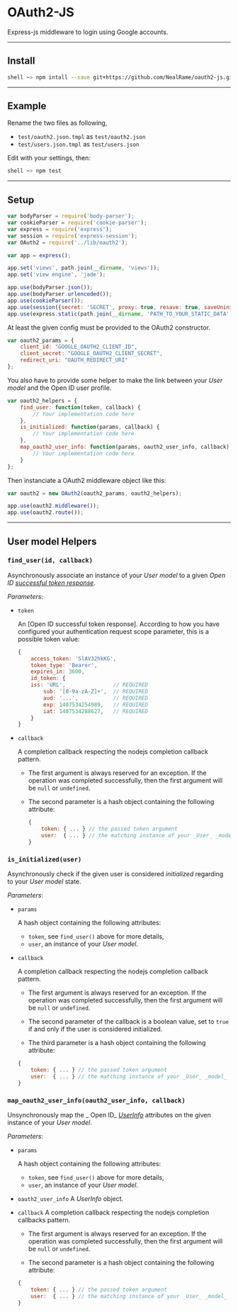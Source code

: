 OAuth2-JS
=========

Express-js middleware to login using Google accounts.


---
Install
-------

```sh
shell ~> npm intall --save git+https://github.com/NealRame/oauth2-js.git
```


---
Example
-------

Rename the two files as following,

 - `test/oauth2.json.tmpl` as `test/oauth2.json`
 - `test/users.json.tmpl` as `test/users.json`

Edit with your settings, then:

```sh
shell ~> npm test
```


---
Setup
-----

```javascript
var bodyParser = require('body-parser');
var cookieParser = require('cookie-parser');
var express = require('express');
var session = require('express-session');
var OAuth2 = require('../lib/oauth2');

var app = express();

app.set('views', path.join(__dirname, 'views'));
app.set('view engine', 'jade');

app.use(bodyParser.json());
app.use(bodyParser.urlencoded());
app.use(cookieParser());
app.use(session({secret: 'SECRET', proxy: true, resave: true, saveUninitialized: true}));
app.use(express.static(path.join(__dirname, 'PATH_TO_YOUR_STATIC_DATA')));
```

At least the given config must be provided to the OAuth2 constructor.

```javascript
var oauth2_params = {
    client_id: "GOOGLE_OAUTH2_CLIENT_ID",
    client_secret: "GOOGLE_OAUTH2_CLIENT_SECRET",
    redirect_uri: "OAUTH_REDIRECT_URI"
};
```

You also have to provide some helper to make the link between your _User_
_model_ and the Open ID user profile.

```javascript
var oauth2_helpers = {
    find_user: function(token, callback) {
        // Your implementation code here
    },
    is_initialized: function(params, callback) {
        // Your implementation code here
    },
    map_oauth2_user_info: function(params, oauth2_user_info, callback) {
        // Your implementation code here
    }
};
```

Then instanciate a OAuth2 middleware object like this:

```javascript
var oauth2 = new OAuth2(oauth2_params, oauth2_helpers);

app.use(oauth2.middleware());
app.use(oauth2.route());
```


---
User model Helpers
------------------


### `find_user(id, callback)`

Asynchronously associate an instance of your _User_ _model_ to a given
_Open ID_ [_successful token response_](http://openid.net/specs/openid-connect-core-1_0.html#TokenResponse).

_Parameters_:

* `token`

  An [Open ID successful token response]. According to how you have configured
  your authentication request scope parameter, this is a possible token value:
  ```javascript
  {
      access_token: 'SlAV32hkKG',
      token_type: 'Bearer',
      expires_in: 3600,
      id_token: {
      iss: 'URL',               // REQUIRED
          sub: '[0-9a-zA-Z]+',  // REQUIRED
          aud: '...',           // REQUIRED
          exp: 1407534254989,   // REQUIRED
          iat: 1407534288627,   // REQUIRED
      }
  }
  ```

* `callback`

  A  completion callback respecting the nodejs completion callback pattern.

  - The first argument is always reserved for an exception. If the operation
    was completed successfully, then the first argument will be `null` or
    `undefined`.

  - The second parameter is a hash object containing the following attribute:
    ```javascript
    {
        token: { ... } // the passed token argument
        user:  { ... } // the matching instance of your _User_ _model_
    }
    ```


### `is_initialized(user)`

Asynchronously check if the given user is considered _initialized_ regarding to
your _User_ _model_ state.

_Parameters_:

* `params`

  A hash object containing the following attributes:

  - `token`, see `find_user()` above for more details,
  - `user`, an instance of your _User_ _model_.


* `callback`

  A  completion callback respecting the nodejs completion callback pattern.

  - The first argument is always reserved for an exception. If the operation
  was completed successfully, then the first argument will be `null` or
  `undefined`.

  - The second parameter of the callback is a boolean value, set to `true` if
  and only if the user is considered initialized.

  - The third parameter is a hash object containing the following attribute:
  ```javascript
  {
      token: { ... } // the passed token argument
      user:  { ... } // the matching instance of your _User_ _model_
  }
  ```


### `map_oauth2_user_info(oauth2_user_info, callback)`

Unsynchronously map the _ Open ID_ [_UserInfo_](http://openid.net/specs/openid-connect-core-1_0.html#UserInfo)
attributes on the given instance of your _User_ _model_.

_Parameters_:

* `params`

  A hash object containing the following attributes:

  - `token`, see `find_user()` above for more details,
  - `user`, an instance of your _User_ _model_.


* `oauth2_user_info`
  A _UserInfo_ object.

* `callback`
  A  completion callback respecting the nodejs completion callbacks pattern.

  - The first argument is always reserved for an exception. If the operation
  was completed successfully, then the first argument will be `null` or
  `undefined`.

  - The second parameter is a hash object containing the following attribute:
  ```javascript
  {
      token: { ... } // the passed token argument
      user:  { ... } // the matching instance of your _User_ _model_
  }
  ```
